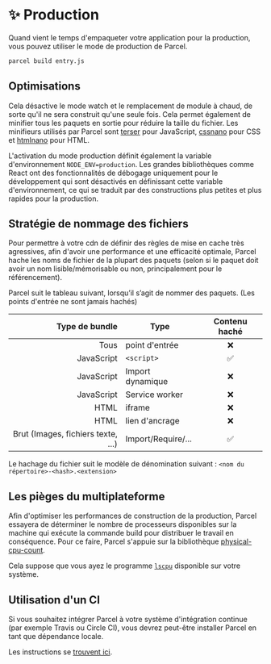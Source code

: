 # ✨ Production

Quand vient le temps d'empaqueter votre application pour la production, vous pouvez utiliser le mode de production de Parcel.

```bash
parcel build entry.js
```

## Optimisations

Cela désactive le mode watch et le remplacement de module à chaud, de sorte qu'il ne sera construit qu'une seule fois. Cela permet également de minifier tous les paquets en sortie pour réduire la taille du fichier. Les minifieurs utilisés par Parcel sont [terser](https://github.com/fabiosantoscode/terser) pour JavaScript, [cssnano](http://cssnano.co) pour CSS et [htmlnano](https://github.com/posthtml/htmlnano) pour HTML.

L'activation du mode production définit également la variable d'environnement `NODE_ENV=production`. Les grandes bibliothèques comme React ont des fonctionnalités de débogage uniquement pour le développement qui sont désactivés en définissant cette variable d'environnement, ce qui se traduit par des constructions plus petites et plus rapides pour la production.

## Stratégie de nommage des fichiers

Pour permettre à votre cdn de définir des règles de mise en cache très agressives, afin d'avoir une performance et une efficacité optimale, Parcel hache les noms de fichier de la plupart des paquets (selon si le paquet doit avoir un nom lisible/mémorisable ou non, principalement pour le référencement).

Parcel suit le tableau suivant, lorsqu’il s’agit de nommer des paquets. (Les points d'entrée ne sont jamais hachés)

|                     Type de bundle | Type               | Contenu haché |
| ---------------------------------: | ------------------ | :-----------: |
|                               Tous | point d'entrée     |      ❌       |
|                         JavaScript | `<script>`         |      ✅       |
|                         JavaScript | Import dynamique   |      ❌       |
|                         JavaScript | Service worker     |      ❌       |
|                               HTML | iframe             |      ❌       |
|                               HTML | lien d'ancrage     |      ❌       |
| Brut (Images, fichiers texte, ...) | Import/Require/... |      ✅       |

Le hachage du fichier suit le modèle de dénomination suivant : `<nom du répertoire>-<hash>.<extension>`

## Les pièges du multiplateforme

Afin d'optimiser les performances de construction de la production, Parcel essayera de déterminer le nombre de processeurs disponibles sur la machine qui exécute la commande build pour distribuer le travail en conséquence. Pour ce faire, Parcel s'appuie sur la bibliothèque [physical-cpu-count](https://www.npmjs.com/package/physical-cpu-count).

Cela suppose que vous ayez le programme [`lscpu`](http://manpages.courier-mta.org/htmlman1/lscpu.1.html) disponible sur votre système.

## Utilisation d'un CI

Si vous souhaitez intégrer Parcel à votre système d'intégration continue (par exemple Travis ou Circle CI), vous devrez peut-être installer Parcel en tant que dépendance locale.

Les instructions se [trouvent ici](getting_started.html#ajout-de-parcel-à-vos-projets).
